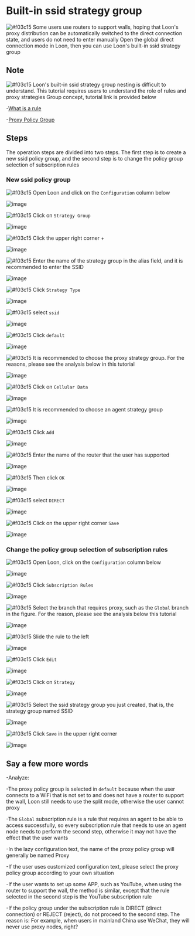 # Built-in ssid strategy group

![#f03c15](https://placehold.it/15/f03c15/000000?text=+) Some users use routers to support walls, hoping that Loon's proxy distribution can be automatically switched to the direct connection state, and users do not need to enter manually Open the global direct connection mode in Loon, then you can use Loon's built-in ssid strategy group

## Note

![#f03c15](https://placehold.it/15/f03c15/000000?text=+) Loon's built-in ssid strategy group nesting is difficult to understand. This tutorial requires users to understand the role of rules and proxy strategies Group concept, tutorial link is provided below

-[What is a rule](https://github.com/chiupam/tutorial/blob/master/Loon/Plus/Rule_Summary.md)

-[Proxy Policy Group](https://github.com/chiupam/tutorial/blob/master/Loon/Plus/Default_Proxy.md)

## Steps

The operation steps are divided into two steps. The first step is to create a new ssid policy group, and the second step is to change the policy group selection of subscription rules

### New ssid policy group

![#f03c15](https://placehold.it/15/f03c15/000000?text=+) Open Loon and click on the `Configuration` column below

![image](https://raw.githubusercontent.com/chiupam/tutorial-image/master/Loon/Plus/ssid_1_1.jpg)

![#f03c15](https://placehold.it/15/f03c15/000000?text=+) Click on `Strategy Group`

![image](https://raw.githubusercontent.com/chiupam/tutorial-image/master/Loon/Plus/ssid_1_2.jpg)

![#f03c15](https://placehold.it/15/f03c15/000000?text=+) Click the upper right corner +

![image](https://raw.githubusercontent.com/chiupam/tutorial-image/master/Loon/Plus/ssid_1_3.jpg)

![#f03c15](https://placehold.it/15/f03c15/000000?text=+) Enter the name of the strategy group in the alias field, and it is recommended to enter the SSID

![image](https://raw.githubusercontent.com/chiupam/tutorial-image/master/Loon/Plus/ssid_1_4.jpg)

![#f03c15](https://placehold.it/15/f03c15/000000?text=+) Click `Strategy Type`

![image](https://raw.githubusercontent.com/chiupam/tutorial-image/master/Loon/Plus/ssid_1_5.jpg)

![#f03c15](https://placehold.it/15/f03c15/000000?text=+) select `ssid`

![image](https://raw.githubusercontent.com/chiupam/tutorial-image/master/Loon/Plus/ssid_1_6.jpg)

![#f03c15](https://placehold.it/15/f03c15/000000?text=+) Click `default`

![image](https://raw.githubusercontent.com/chiupam/tutorial-image/master/Loon/Plus/ssid_1_7.jpg)

![#f03c15](https://placehold.it/15/f03c15/000000?text=+) It is recommended to choose the proxy strategy group. For the reasons, please see the analysis below in this tutorial

![image](https://raw.githubusercontent.com/chiupam/tutorial-image/master/Loon/Plus/ssid_1_8.jpg)

![#f03c15](https://placehold.it/15/f03c15/000000?text=+) Click on `Cellular Data`

![image](https://raw.githubusercontent.com/chiupam/tutorial-image/master/Loon/Plus/ssid_1_9.jpg)

![#f03c15](https://placehold.it/15/f03c15/000000?text=+) It is recommended to choose an agent strategy group

![image](https://raw.githubusercontent.com/chiupam/tutorial-image/master/Loon/Plus/ssid_1_10.jpg)

![#f03c15](https://placehold.it/15/f03c15/000000?text=+) Click `Add`

![image](https://raw.githubusercontent.com/chiupam/tutorial-image/master/Loon/Plus/ssid_1_11.jpg)

![#f03c15](https://placehold.it/15/f03c15/000000?text=+) Enter the name of the router that the user has supported

![image](https://raw.githubusercontent.com/chiupam/tutorial-image/master/Loon/Plus/ssid_1_12.jpg)

![#f03c15](https://placehold.it/15/f03c15/000000?text=+) Then click `OK`

![image](https://raw.githubusercontent.com/chiupam/tutorial-image/master/Loon/Plus/ssid_1_13.jpg)

![#f03c15](https://placehold.it/15/f03c15/000000?text=+) select `DIRECT`

![image](https://raw.githubusercontent.com/chiupam/tutorial-image/master/Loon/Plus/ssid_1_14.jpg)

![#f03c15](https://placehold.it/15/f03c15/000000?text=+) Click on the upper right corner `Save`

![image](https://raw.githubusercontent.com/chiupam/tutorial-image/master/Loon/Plus/ssid_1_15.jpg)

### Change the policy group selection of subscription rules

![#f03c15](https://placehold.it/15/f03c15/000000?text=+) Open Loon, click on the `Configuration` column below

![image](https://raw.githubusercontent.com/chiupam/tutorial-image/master/Loon/Plus/ssid_2_1.jpg)

![#f03c15](https://placehold.it/15/f03c15/000000?text=+) Click `Subscription Rules`

![image](https://raw.githubusercontent.com/chiupam/tutorial-image/master/Loon/Plus/ssid_2_2.jpg)

![#f03c15](https://placehold.it/15/f03c15/000000?text=+) Select the branch that requires proxy, such as the `Global` branch in the figure. For the reason, please see the analysis below this tutorial

![image](https://raw.githubusercontent.com/chiupam/tutorial-image/master/Loon/Plus/ssid_2_3.jpg)

![#f03c15](https://placehold.it/15/f03c15/000000?text=+) Slide the rule to the left

![image](https://raw.githubusercontent.com/chiupam/tutorial-image/master/Loon/Plus/ssid_2_4.jpg)

![#f03c15](https://placehold.it/15/f03c15/000000?text=+) Click `Edit`

![image](https://raw.githubusercontent.com/chiupam/tutorial-image/master/Loon/Plus/ssid_2_5.jpg)

![#f03c15](https://placehold.it/15/f03c15/000000?text=+) Click on `Strategy`

![image](https://raw.githubusercontent.com/chiupam/tutorial-image/master/Loon/Plus/ssid_2_6.jpg)

![#f03c15](https://placehold.it/15/f03c15/000000?text=+) Select the ssid strategy group you just created, that is, the strategy group named SSID

![image](https://raw.githubusercontent.com/chiupam/tutorial-image/master/Loon/Plus/ssid_2_7.jpg)

![#f03c15](https://placehold.it/15/f03c15/000000?text=+) Click `Save` in the upper right corner

![image](https://raw.githubusercontent.com/chiupam/tutorial-image/master/Loon/Plus/ssid_2_8.jpg)

## Say a few more words

-Analyze:

  -The proxy policy group is selected in `default` because when the user connects to a WiFi that is not set to and does not have a router to support the wall, Loon still needs to use the split mode, otherwise the user cannot proxy
  
  -The `Global` subscription rule is a rule that requires an agent to be able to access successfully, so every subscription rule that needs to use an agent node needs to perform the second step, otherwise it may not have the effect that the user wants
  
  -In the lazy configuration text, the name of the proxy policy group will generally be named Proxy
  
  -If the user uses customized configuration text, please select the proxy policy group according to your own situation

-If the user wants to set up some APP, such as YouTube, when using the router to support the wall, the method is similar, except that the rule selected in the second step is the YouTube subscription rule

-If the policy group under the subscription rule is DIRECT (direct connection) or REJECT (reject), do not proceed to the second step. The reason is: For example, when users in mainland China use WeChat, they will never use proxy nodes, right?
